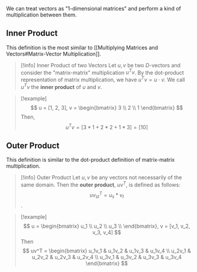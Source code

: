 We can treat vectors as "1-dimensional matrices" and perform a kind of multiplication between them.

## Inner Product

This definition is the most similar to [[Multiplying Matrices and Vectors#Matrix-Vector Multiplication]]. 

> [!info] Inner Product of two Vectors
> Let $u, v$ be two $D$-vectors and consider the "matrix-matrix" multiplication $u^Tv$. By the dot-product representation of matrix multiplication, we have $u^Tv = u \cdot v$. We call $u^Tv$ the **inner product** of $u$ and $v$.

> [!example]
> $$
> u = [1, 2, 3], v =
> \begin{bmatrix}
> 3 \\
> 2 \\
> 1
> \end{bmatrix}
> $$
> Then,
> $$
> u^Tv = [3*1 + 2*2 + 1*3] = [10]
> $$

## Outer Product

This definition is similar to the dot-product definition of matrix-matrix multiplication.

> [!info] Outer Product
> Let $u, v$ be any vectors not necessarily of the same domain. Then the **outer product**, $uv^T$, is defined as follows:
> $$
> uv^T_{st} = u_s * v_t
> $$.

> [!example]
> $$
> u = 
> \begin{bmatrix}
> u_1 \\
> u_2 \\
> u_3 \\
> \end{bmatrix},
> v = [v_1, v_2, v_3, v_4]
> $$
> Then
> $$
> uv^T = 
> \begin{bmatrix}
> u_1v_1 & u_1v_2 & u_1v_3 & u_1v_4 \\
> u_2v_1 & u_2v_2 & u_2v_3 & u_2v_4 \\
> u_3v_1 & u_3v_2 & u_3v_3 & u_3v_4
> \end{bmatrix}
> $$